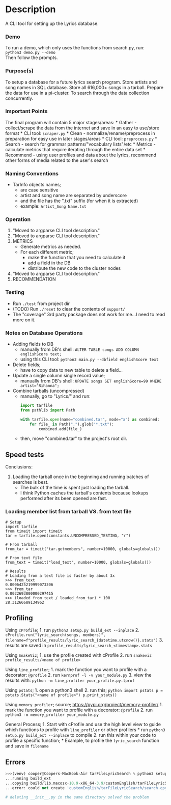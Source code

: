 # Description
A CLI tool for setting up the Lyrics database.


### Demo
To run a demo, which only uses the functions from search.py, run:  
    `python3 demo.py --demo`  
Then follow the prompts.


### Purpose(s)
To setup a database for a future lyrics search program.
Store artists and song names in SQL database.
Store all 616,000+ songs in a tarball.
Prepare the data for use in a pi-cluster.
To search through the data collection concurrently.

### Important Points
The final program will contain 5 major stages/areas:
    * Gather    - collect/scrape the data from the internet and save in an easy to use/store format
        * CLI tool: `scraper.py`
    * Clean     - normalize/rename/preprocess in preparation for easy use in later stages/areas
        * CLI tool: `preprocess.py`
    * Search    - search for grammar patterns/"vocabulary lists"/etc 
    * Metrics   - calculate metrics that require iterating through the entire data set
    * Recommend - using user profiles and data about the lyrics, recommend other forms of media related to the user's search

### Naming Conventions
* TarInfo objects names;
    * are case sensitive
    * artist and song name are separated by underscore
    * and the file has the ".txt" suffix (for when it is extracted)
    * example: `Artist_Song Name.txt`

### Operation
1. "Moved to argparse CLI tool description."
2. "Moved to argparse CLI tool description."
3. METRICS
    * Generate metrics as needed.
    * For each different metric;
        * make the function that you need to calculate it
        * add a field in the DB
        * distribute the new code to the cluster nodes
4. "Moved to argparse CLI tool description."
5. RECOMMENDATION

### Testing
* Run `./test` from project dir
* (TODO) Run `./reset` to clear the contents of `support/` 
* The "coverage" 3rd party package does not work for me...I need to read more on it.

### Notes on Database Operations
* Adding fields to DB
    * manually from DB's shell: `ALTER TABLE songs ADD COLUMN englishScore text;`
    * using this CLI tool: `python3 main.py --dbfield englishScore text`
* Delete fields;
    * have to copy data to new table to delete a field...
* Update a single column single record value;
    * manually from DB's shell: `UPDATE songs SET englishScore=99 WHERE artist="Rihanna";`
* Combine tarballs (uncompressed)
    * manually, go to "Lyrics/" and run:
        ```python
        import tarfile
        from pathlib import Path

        with tarfile.open(name="combined.tar", mode="a") as combined:
            for file_ in Path(".").glob("*.txt"):
                combined.add(file_)
        ```
    * then, move "combined.tar" to the project's root dir.

## Speed tests
Conclusions:
1. Loading the tarball once in the beginning and running batches of searches is best.
    * The bulk of the time is spent just loading the tarball.
    * I think Python caches the tarball's contents because lookups performed after its been opened are fast.

### Loading member list from tarball VS. from text file
```python3
# Setup
import tarfile
from timeit import timeit
tar = tarfile.open(constants.UNCOMPRESSED_TESTING, "r") 

# From tarball
from_tar = timeit("tar.getmembers", number=10000, globals=globals())

# From text file
from_text = timeit("load_text", number=10000, globals=globals())

# Results
# Loading from a text file is faster by about 3x
>>> from_text
0.0006425219999073306
>>> from_tar
0.0022693800000297415
>>> (loaded_from_text / loaded_from_tar) * 100
28.31266689134962
```

## Profiling
Using `cProfile`;
    1. run `python3 setup.py build_ext --inplace`
    2. `cProfile.run("lyric_search(songs, members)", filename=f"profile_results/lyric_search_{datetime.utcnow()}.stats")`
    3. results are saved in `profile_results/lyric_search_<timestamp>.stats`

Using `SnakeViz`;
    1. use the profile created with cProfile
    2. run `snakeviz profile_results/<name of profile>`

Using `line_profiler`;
    1. mark the function you want to profile with a decorator: `@profile`
    2. run `kernprof -l -v your_module.py`
    3. view the results with: `python -m line_profiler your_profile.py.lprof`
    
Using `pstats`;
    1. open a python3 shell
    2. run this;
        ```python
            import pstats
            p = pstats.Stats("<name of profile>")
            p.print_stats()
        ```

Using `memory_profiler`;
    source; https://pypi.org/project/memory-profiler/
    1. mark the function you want to profile with a decorator: `@profile`
    2. run `python3 -m memory_profiler your_module.py`


General Process;
    1. Start with cProfile and use the high level view to guide which functions to profile with `line_profiler` or other profilers
        * run `python3 setup.py build_ext --inplace` to compile
    2. run this within your code to profile a specific function;
        * Example, to profile the `lyric_search` function and save in `filename`

## Errors
```python
>>>(venv) cooper@Coopers-MacBook-Air tarFileLyricSearch % python3 setup.py build_ext --inplace
...running build_ext
...copying build/lib.macosx-10.9-x86_64-3.9/customEnglish/tarFileLyricSearch/search.cpython-39-darwin.so -> customEnglish/tarFileLyricSearch
...error: could not create 'customEnglish/tarFileLyricSearch/search.cpython-39-darwin.so': No such file or directory

# deleting __init__.py in the same directory solved the problem
```
